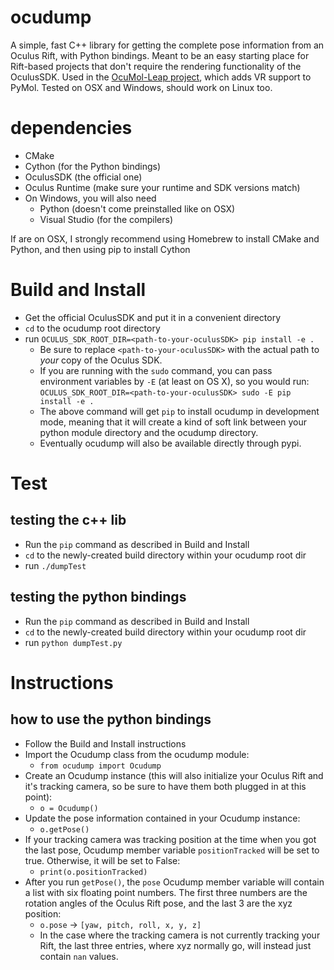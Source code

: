 # ocudump
A simple, fast C++ library for getting the complete pose information from an Oculus Rift, with Python bindings. Meant to be an easy starting place for Rift-based projects that don't require the rendering functionality of the OculusSDK. Used in the [OcuMol-Leap project](https://github.com/lqtza/OcuMOL_Leap), which adds VR support to PyMol. Tested on OSX and Windows, should work on Linux too.

# dependencies
- CMake
- Cython (for the Python bindings)
- OculusSDK (the official one)
- Oculus Runtime (make sure your runtime and SDK versions match)
- On Windows, you will also need
    - Python (doesn't come preinstalled like on OSX)
    - Visual Studio (for the compilers)

If are on OSX, I strongly recommend using Homebrew to install CMake and Python, and then using pip to install Cython

# Build and Install
- Get the official OculusSDK and put it in a convenient directory
- `cd` to the ocudump root directory
- run `OCULUS_SDK_ROOT_DIR=<path-to-your-oculusSDK> pip install -e .`
    - Be sure to replace `<path-to-your-oculusSDK>` with the actual path to *your* copy of the Oculus SDK.
    - If you are running with the `sudo` command, you can pass environment variables by `-E` (at least on OS X), so you would run: `OCULUS_SDK_ROOT_DIR=<path-to-your-oculusSDK> sudo -E pip install -e .`
    - The above command will get `pip` to install ocudump in development mode, meaning that it will create a kind of soft link between your python module directory and the ocudump directory.
  - Eventually ocudump will also be available directly through pypi.

# Test
## testing the c++ lib
- Run the `pip` command as described in Build and Install
- `cd` to the newly-created build directory within your ocudump root dir
- run `./dumpTest`

## testing the python bindings
- Run the `pip` command as described in Build and Install
- `cd` to the newly-created build directory within your ocudump root dir
- run `python dumpTest.py`

# Instructions
## how to use the python bindings
- Follow the Build and Install instructions
- Import the Ocudump class from the ocudump module:
    - `from ocudump import Ocudump`
- Create an Ocudump instance (this will also initialize your Oculus Rift and it's tracking camera, so be sure to have them both plugged in at this point):
    - `o = Ocudump()`
- Update the pose information contained in your Ocudump instance:
    - `o.getPose()`
- If your tracking camera was tracking position at the time when you got the last pose, Ocudump member variable `positionTracked` will be set to true. Otherwise, it will be set to False:
    - `print(o.positionTracked)`
- After you run `getPose()`, the `pose` Ocudump member variable will contain a list with six floating point numbers. The first three numbers are the rotation angles of the Oculus Rift pose, and the last 3 are the xyz position:
    - `o.pose` -> `[yaw, pitch, roll, x, y, z]`
    - In the case where the tracking camera is not currently tracking your Rift, the last three entries, where xyz normally go, will instead just contain `nan` values.
